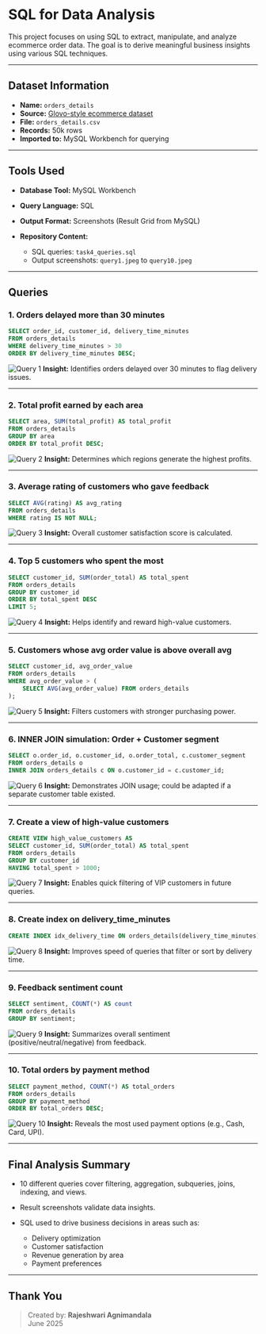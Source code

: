 # SQL for Data Analysis

This project focuses on using SQL to extract, manipulate, and analyze ecommerce order data. The goal is to derive meaningful business insights using various SQL techniques.

---

## Dataset Information

* **Name:** `orders_details`
* **Source:** [Glovo-style ecommerce dataset](https://www.kaggle.com/datasets/yassinesadiki/ecommerce-data-of-glovo)
* **File:** `orders_details.csv`
* **Records:** 50k rows
* **Imported to:** MySQL Workbench for querying

---

## Tools Used

* **Database Tool:** MySQL Workbench
* **Query Language:** SQL
* **Output Format:** Screenshots (Result Grid from MySQL)
* **Repository Content:**

  * SQL queries: `task4_queries.sql`
  * Output screenshots: `query1.jpeg` to `query10.jpeg`

---

## Queries 

### 1. Orders delayed more than 30 minutes

```sql
SELECT order_id, customer_id, delivery_time_minutes
FROM orders_details
WHERE delivery_time_minutes > 30
ORDER BY delivery_time_minutes DESC;
```

![Query 1](query1.jpeg)
**Insight:** Identifies orders delayed over 30 minutes to flag delivery issues.

---

### 2. Total profit earned by each area

```sql
SELECT area, SUM(total_profit) AS total_profit
FROM orders_details
GROUP BY area
ORDER BY total_profit DESC;
```

![Query 2](query2.jpeg)
**Insight:** Determines which regions generate the highest profits.

---

### 3. Average rating of customers who gave feedback

```sql
SELECT AVG(rating) AS avg_rating
FROM orders_details
WHERE rating IS NOT NULL;
```

![Query 3](query3.jpeg)
**Insight:** Overall customer satisfaction score is calculated.

---

### 4. Top 5 customers who spent the most

```sql
SELECT customer_id, SUM(order_total) AS total_spent
FROM orders_details
GROUP BY customer_id
ORDER BY total_spent DESC
LIMIT 5;
```

![Query 4](query4.jpeg)
**Insight:** Helps identify and reward high-value customers.

---

### 5. Customers whose avg order value is above overall avg

```sql
SELECT customer_id, avg_order_value
FROM orders_details
WHERE avg_order_value > (
    SELECT AVG(avg_order_value) FROM orders_details
);
```

![Query 5](query5.jpeg)
**Insight:** Filters customers with stronger purchasing power.

---

### 6. INNER JOIN simulation: Order + Customer segment

```sql
SELECT o.order_id, o.customer_id, o.order_total, c.customer_segment
FROM orders_details o
INNER JOIN orders_details c ON o.customer_id = c.customer_id;
```

![Query 6](query6.jpeg)
**Insight:** Demonstrates JOIN usage; could be adapted if a separate customer table existed.

---

### 7. Create a view of high-value customers

```sql
CREATE VIEW high_value_customers AS
SELECT customer_id, SUM(order_total) AS total_spent
FROM orders_details
GROUP BY customer_id
HAVING total_spent > 1000;
```

![Query 7](query7.jpeg)
**Insight:** Enables quick filtering of VIP customers in future queries.

---

### 8. Create index on delivery\_time\_minutes

```sql
CREATE INDEX idx_delivery_time ON orders_details(delivery_time_minutes);
```

![Query 8](query8.jpeg)
**Insight:** Improves speed of queries that filter or sort by delivery time.

---

### 9. Feedback sentiment count

```sql
SELECT sentiment, COUNT(*) AS count
FROM orders_details
GROUP BY sentiment;
```

![Query 9](query9.jpeg)
**Insight:** Summarizes overall sentiment (positive/neutral/negative) from feedback.

---

### 10. Total orders by payment method

```sql
SELECT payment_method, COUNT(*) AS total_orders
FROM orders_details
GROUP BY payment_method
ORDER BY total_orders DESC;
```

![Query 10](query10.jpeg)
**Insight:** Reveals the most used payment options (e.g., Cash, Card, UPI).

---

## Final Analysis Summary

* 10 different queries cover filtering, aggregation, subqueries, joins, indexing, and views.
* Result screenshots validate data insights.
* SQL used to drive business decisions in areas such as:

  * Delivery optimization
  * Customer satisfaction
  * Revenue generation by area
  * Payment preferences

---
## Thank You 

> Created by: **Rajeshwari Agnimandala**  
> June 2025  
